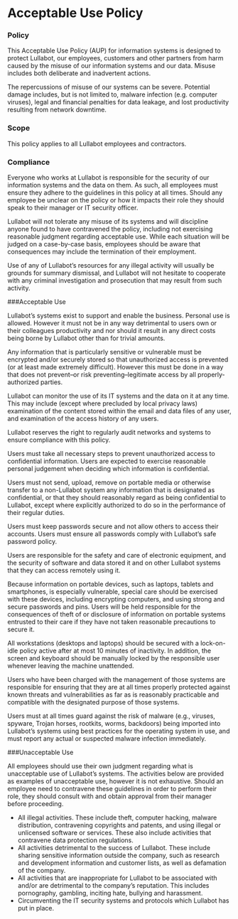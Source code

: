 # Acceptable Use Policy

### Policy
This Acceptable Use Policy (AUP) for information systems is designed to protect Lullabot, our employees, customers and other partners from harm caused by the misuse of our information systems and our data. Misuse includes both deliberate and inadvertent actions.

The repercussions of misuse of our systems can be severe. Potential damage includes, but is not limited to, malware infection (e.g. computer viruses), legal and financial penalties for data leakage, and lost productivity resulting from network downtime.

### Scope
This policy applies to all Lullabot employees and contractors.

### Compliance
Everyone who works at Lullabot is responsible for the security of our information systems and the data on them. As such, all employees must ensure they adhere to the guidelines in this policy at all times.  Should any employee be unclear on the policy or how it impacts their role they should speak to their manager or IT security officer.

Lullabot will not tolerate any misuse of its systems and will discipline anyone found to have contravened the policy, including not exercising reasonable judgment regarding acceptable use. While each situation will be judged on a case-by-case basis, employees should be aware that consequences may include the termination of their employment.

Use of any of Lullabot’s resources for any illegal activity will usually be grounds for summary dismissal, and Lullabot will not hesitate to cooperate with any criminal investigation and prosecution that may result from such activity.


###Acceptable Use

Lullabot’s systems exist to support and enable the business. Personal use is allowed. However it must not be in any way detrimental to users own or their colleagues productivity and nor should it result in any direct costs being borne by Lullabot other than for trivial amounts.

Any information that is particularly sensitive or vulnerable must be encrypted and/or securely stored so that unauthorized access is prevented (or at least made extremely difficult). However this must be done in a way that does not prevent–or risk preventing–legitimate access by all properly-authorized parties.

Lullabot can monitor the use of its IT systems and the data on it at any time. This may include (except where precluded by local privacy laws) examination of the content stored within the email and data files of any user, and examination of the access history of any users.

Lullabot reserves the right to regularly audit networks and systems to ensure compliance with this policy.

Users must take all necessary steps to prevent unauthorized access to confidential information. Users are expected to exercise reasonable personal judgement when deciding which information is confidential.

Users must not send, upload, remove on portable media or otherwise transfer to a non-Lullabot system any information that is designated as confidential, or that they should reasonably regard as being confidential to Lullabot, except where explicitly authorized to do so in the performance of their regular duties.

Users must keep passwords secure and not allow others to access their accounts. Users must ensure all passwords comply with Lullabot’s safe password policy.

Users are responsible for the safety and care of electronic equipment, and the security of software and data stored it and on other Lullabot systems that they can access remotely using it.

Because information on portable devices, such as laptops, tablets and smartphones, is especially vulnerable, special care should be exercised with these devices, including encrypting computers, and using strong and secure passwords and pins. Users will be held responsible for the consequences of theft of or disclosure of information on portable systems entrusted to their care if they have not taken reasonable precautions to secure it.

All workstations (desktops and laptops) should be secured with a lock-on-idle policy active after at most 10 minutes of inactivity. In addition, the screen and keyboard should be manually locked by the responsible user whenever leaving the machine unattended.

Users who have been charged with the management of those systems are responsible for ensuring that they are at all times properly protected against known threats and vulnerabilities as far as is reasonably practicable and compatible with the designated purpose of those systems.

Users must at all times guard against the risk of malware (e.g., viruses, spyware, Trojan horses, rootkits, worms, backdoors) being imported into Lullabot’s systems using best practices for the operating system in use, and must report any actual or suspected malware infection immediately.

###Unacceptable Use

All employees should use their own judgment regarding what is unacceptable use of Lullabot’s systems. The activities below are provided as examples of unacceptable use, however it is not exhaustive. Should an employee need to contravene these guidelines in order to perform their role, they should consult with and obtain approval from their manager before proceeding.

- All illegal activities. These include theft, computer hacking, malware distribution, contravening copyrights and patents, and using illegal or unlicensed software or services.  These also include activities that contravene data protection regulations.
- All activities detrimental to the success of Lullabot.  These include sharing sensitive information outside the company, such as research and development information and customer lists, as well as defamation of the company.
- All activities that are inappropriate for Lullabot to be associated with and/or are detrimental to the company’s reputation. This includes pornography, gambling, inciting hate, bullying and harassment.
- Circumventing the IT security systems and protocols which Lullabot has put in place.


